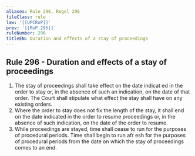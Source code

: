 ```yaml
---
aliases: Rule 296, Regel 296
fileClass: rule
law: '[[UPCRoP]]'
prev: '[[RoP.295]]'
ruleNumber: 296
titleEN: Duration and effects of a stay of proceedings
---
```


## Rule 296 - Duration and effects of a stay of proceedings

1. The stay of proceedings shall take effect on the date indicat ed in the order to stay or, in the absence of such an indication, on the date of that order.  The Court shall stipulate what effect the stay shall have on any existing orders.   
2. Where the order to stay does not fix the length of the stay, it shall end on the date indicated in the order to resume proceedings or, in the absence of such indication, on the date of the order to resume.  
3. While proceedings are stayed, time shall cease to run for the purposes of procedural periods. Time shall begin to run afr esh for the purposes of procedural periods from the date on which the stay of proceedings comes to an end.